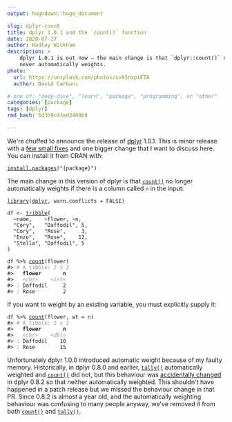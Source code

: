 ```yaml
---
output: hugodown::hugo_document

slug: dplyr-count
title: dplyr 1.0.1 and the `count()` function
date: 2020-07-27
author: Hadley Wickham
description: >
    dplyr 1.0.1 is out now — the main change is that `dplyr::count()` now
    never automatically weights.
photo:
  url: https://unsplash.com/photos/xvkSnspiETA
  author: David Carboni

# one of: "deep-dive", "learn", "package", "programming", or "other"
categories: [package] 
tags: [dplyr]
rmd_hash: 5d3b9c03ed2408b0

---
```


We're chuffed to announce the release of [dplyr](http://dplyr.tidyverse.org/) 1.0.1. This is minor release with a [few small fixes](XXXXXXXXXXx) and one bigger change that I want to discuss here. You can install it from CRAN with:

<div class="highlight">

<pre class='chroma'><code class='language-r' data-lang='r'><span class='nf'><a href='https://rdrr.io/r/utils/install.packages.html'>install.packages</a></span>(<span class='s'>"{package}"</span>)</code></pre>

</div>

The main change in this version of dplyr is that [`count()`](https://dplyr.tidyverse.org/reference/count.html) no longer automatically weights if there is a column called `n` in the input:

<div class="highlight">

<pre class='chroma'><code class='language-r' data-lang='r'><span class='nf'><a href='https://rdrr.io/r/base/library.html'>library</a></span>(<span class='k'><a href='https://dplyr.tidyverse.org'>dplyr</a></span>, warn.conflicts = <span class='kc'>FALSE</span>)

<span class='k'>df</span> <span class='o'>&lt;-</span> <span class='nf'><a href='https://tibble.tidyverse.org/reference/tribble.html'>tribble</a></span>(
  <span class='o'>~</span><span class='k'>name</span>,    <span class='o'>~</span><span class='k'>flower</span>, <span class='o'>~</span><span class='k'>n</span>,
  <span class='s'>"Cory"</span>,   <span class='s'>"Daffodil"</span>, <span class='m'>5</span>,
  <span class='s'>"Cory"</span>,   <span class='s'>"Rose"</span>,     <span class='m'>3</span>,
  <span class='s'>"Enzo"</span>,   <span class='s'>"Rose"</span>,    <span class='m'>12</span>,
  <span class='s'>"Stella"</span>, <span class='s'>"Daffodil"</span>, <span class='m'>5</span>
)

<span class='k'>df</span> <span class='o'>%&gt;%</span> <span class='nf'><a href='https://dplyr.tidyverse.org/reference/count.html'>count</a></span>(<span class='k'>flower</span>)
<span class='c'>#&gt; <span style='color: #949494;'># A tibble: 2 x 2</span></span>
<span class='c'>#&gt;   <span style='font-weight: bold;'>flower</span><span>       </span><span style='font-weight: bold;'>n</span></span>
<span class='c'>#&gt;   <span style='color: #949494;font-style: italic;'>&lt;chr&gt;</span><span>    </span><span style='color: #949494;font-style: italic;'>&lt;int&gt;</span></span>
<span class='c'>#&gt; <span style='color: #BCBCBC;'>1</span><span> Daffodil     2</span></span>
<span class='c'>#&gt; <span style='color: #BCBCBC;'>2</span><span> Rose         2</span></span></code></pre>

</div>

If you want to weight by an existing variable, you must explicitly supply it:

<div class="highlight">

<pre class='chroma'><code class='language-r' data-lang='r'><span class='k'>df</span> <span class='o'>%&gt;%</span> <span class='nf'><a href='https://dplyr.tidyverse.org/reference/count.html'>count</a></span>(<span class='k'>flower</span>, wt = <span class='k'>n</span>)
<span class='c'>#&gt; <span style='color: #949494;'># A tibble: 2 x 2</span></span>
<span class='c'>#&gt;   <span style='font-weight: bold;'>flower</span><span>       </span><span style='font-weight: bold;'>n</span></span>
<span class='c'>#&gt;   <span style='color: #949494;font-style: italic;'>&lt;chr&gt;</span><span>    </span><span style='color: #949494;font-style: italic;'>&lt;dbl&gt;</span></span>
<span class='c'>#&gt; <span style='color: #BCBCBC;'>1</span><span> Daffodil    10</span></span>
<span class='c'>#&gt; <span style='color: #BCBCBC;'>2</span><span> Rose        15</span></span></code></pre>

</div>

Unfortunately dplyr 1.0.0 introduced automatic weight because of my faulty memory. Historically, in dplyr 0.8.0 and earlier, [`tally()`](https://dplyr.tidyverse.org/reference/count.html) automatically weighted and [`count()`](https://dplyr.tidyverse.org/reference/count.html) did not, but this behaviour was [accidentally changed](https://github.com/tidyverse/dplyr/pull/4408) in dplyr 0.8.2 so that neither automatically weighted. This shouldn't have happened in a patch release but we missed the behaviour change in that PR. Since 0.8.2 is almost a year old, and the automatically weighting behaviour was confusing to many people anyway, we've removed it from both [`count()`](https://dplyr.tidyverse.org/reference/count.html) and [`tally()`](https://dplyr.tidyverse.org/reference/count.html).

